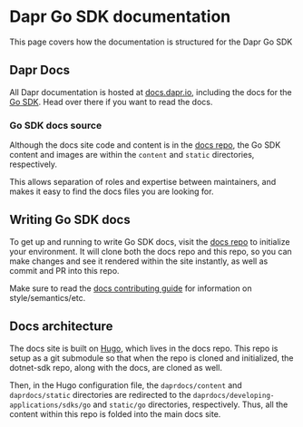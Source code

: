 # Dapr Go SDK documentation

This page covers how the documentation is structured for the Dapr Go SDK

## Dapr Docs

All Dapr documentation is hosted at [docs.dapr.io](https://docs.dapr.io), including the docs for the [Go SDK](https://docs.dapr.io/developing-applications/sdks/go/). Head over there if you want to read the docs.

### Go SDK docs source 

Although the docs site code and content is in the [docs repo](https://github.com/dapr/docs), the Go SDK content and images are within the `content` and `static` directories, respectively. 

This allows separation of roles and expertise between maintainers, and makes it easy to find the docs files you are looking for.

## Writing Go SDK docs

To get up and running to write Go SDK docs, visit the [docs repo](https://github.com/dapr/docs) to initialize your environment. It will clone both the docs repo and this repo, so you can make changes and see it rendered within the site instantly, as well as commit and PR into this repo.

Make sure to read the [docs contributing guide](https://docs.dapr.io/contributing/contributing-docs/) for information on style/semantics/etc.

## Docs architecture

The docs site is built on [Hugo](https://gohugo.io), which lives in the docs repo. This repo is setup as a git submodule so that when the repo is cloned and initialized, the dotnet-sdk repo, along with the docs, are cloned as well.

Then, in the Hugo configuration file, the `daprdocs/content` and `daprdocs/static` directories are redirected to the `daprdocs/developing-applications/sdks/go` and `static/go` directories, respectively. Thus, all the content within this repo is folded into the main docs site.